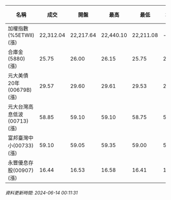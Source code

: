 | 名稱 | 成交 | 開盤 | 最高 | 最低 | 均價 | 成交金額(億) | 昨收 | 漲跌幅 | 漲跌 | 總量 | 昨量 | 振幅 |
| -------- | -------- | -------- | -------- |-------- | -------- | -------- |-------- |-------- |-------- | -------- | -------- |-------- |
|加權指數(%5ETWII) (漲)|22,312.04|22,217.64|22,440.10|22,211.08|-|5,169.62|22,048.96|1.19%|263.08|10,004,885|0|1.04%|
|合庫金(5880) (漲)|25.75|26.00|26.15|25.75|25.85|2.53|25.70|0.19%|0.05|9,794|10,930|1.56%|
|元大美債20年(00679B) (漲)|29.57|29.60|29.61|29.53|29.58|12.78|29.43|0.48%|0.14|43,220|35,831|0.27%|
|元大台灣高息低波(00713) (漲)|58.85|59.10|59.10|58.75|58.88|10.41|58.50|0.60%|0.35|17,687|11,470|0.60%|
|富邦臺灣中小(00733) (漲)|59.10|59.05|59.35|59.00|59.18|1.22|58.90|0.34%|0.20|2,057|1,157|0.59%|
|永豐優息存股(00907) (漲)|16.44|16.53|16.58|16.41|16.49|0.689|16.34|0.61%|0.10|4,180|6,113|1.04%|
###### 資料更新時間: 2024-06-14 00:11:31